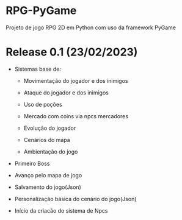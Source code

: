 # RPG-PyGame

Projeto de jogo RPG 2D em Python com uso da framework PyGame

# Release 0.1 (23/02/2023)

  - Sistemas base de:
    
    - Movimentação do jogador e dos inimigos
    
    - Ataque do jogador e dos inimigos
    
    - Uso de poções
    
    - Mercado com coins via npcs mercadores
    
    - Evolução do jogador
    
    - Cenários do mapa
    
    - Ambientação do jogo
    
  - Primeiro Boss
  
  - Avanço pelo mapa de jogo 
  
  - Salvamento do jogo(Json)
  
  - Personalização básica do cenário do jogo(Json)

  - Início da criacão do sistema de Npcs
